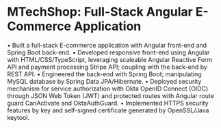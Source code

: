 # MTechShop: Full-Stack Angular E-Commerce Application
• Built a full-stack E-commerce application with Angular front-end and Spring Boot back-end.
• Developed responsive front-end using Angular with HTML/CSS/TypeScript, leveraging scaleable Angular
Reactive Form API and payment processing Stripe API; coupling with the back-end by REST API.
• Engineered the back-end with Spring Boot; manipulating MySQL database by Spring Data JPA/Hibernate.
• Deployed security mechanism for service authorization with Okta OpenID Connect (OIDC) through JSON Web
Token (JWT) and protected routes with Angular route guard CanActivate and OktaAuthGuard.
• Implemented HTTPS security features by key and self-signed certificate generated by OpenSSL/Java keytool.
